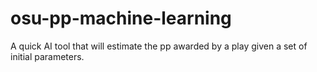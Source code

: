 # osu-pp-machine-learning
A quick AI tool that will estimate the pp awarded by a play given a set of initial parameters.
